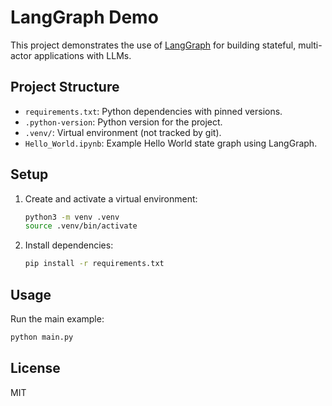 # LangGraph Demo

This project demonstrates the use of [LangGraph](https://github.com/langchain-ai/langgraph) for building stateful, multi-actor applications with LLMs.

## Project Structure
- `requirements.txt`: Python dependencies with pinned versions.
- `.python-version`: Python version for the project.
- `.venv/`: Virtual environment (not tracked by git).
- `Hello_World.ipynb`: Example Hello World state graph using LangGraph.

## Setup
1. Create and activate a virtual environment:
   ```bash
   python3 -m venv .venv
   source .venv/bin/activate
   ```
2. Install dependencies:
   ```bash
   pip install -r requirements.txt
   ```

## Usage
Run the main example:
```bash
python main.py
```

## License
MIT
